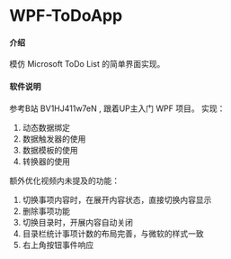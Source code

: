 # WPF-ToDoApp

#### 介绍
模仿 Microsoft ToDo List 的简单界面实现。

#### 软件说明

参考B站 BV1HJ411w7eN , 跟着UP主入门  WPF 项目。
实现：
1. 动态数据绑定
2. 数据触发器的使用
3. 数据模板的使用
4. 转换器的使用

额外优化视频内未提及的功能：

1. 切换事项内容时，在展开内容状态，直接切换内容显示
2. 删除事项功能
3. 切换目录时，开展内容自动关闭
4. 目录栏统计事项计数的布局完善，与微软的样式一致
5. 右上角按钮事件响应
